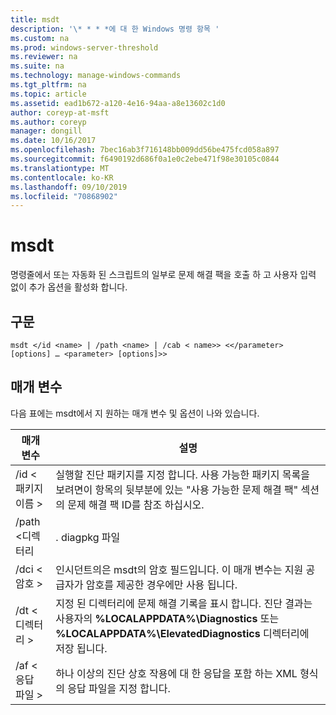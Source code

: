 ```yaml
---
title: msdt
description: '\* * * *에 대 한 Windows 명령 항목 '
ms.custom: na
ms.prod: windows-server-threshold
ms.reviewer: na
ms.suite: na
ms.technology: manage-windows-commands
ms.tgt_pltfrm: na
ms.topic: article
ms.assetid: ead1b672-a120-4e16-94aa-a8e13602c1d0
author: coreyp-at-msft
ms.author: coreyp
manager: dongill
ms.date: 10/16/2017
ms.openlocfilehash: 7bec16ab3f716148bb009dd56be475fcd058a897
ms.sourcegitcommit: f6490192d686f0a1e0c2ebe471f98e30105c0844
ms.translationtype: MT
ms.contentlocale: ko-KR
ms.lasthandoff: 09/10/2019
ms.locfileid: "70868902"
---
```

# <a name="msdt"></a>msdt



명령줄에서 또는 자동화 된 스크립트의 일부로 문제 해결 팩을 호출 하 고 사용자 입력 없이 추가 옵션을 활성화 합니다.

## <a name="syntax"></a>구문

```
msdt </id <name> | /path <name> | /cab < name>> <</parameter> [options] … <parameter> [options]>>
```

## <a name="parameters"></a>매개 변수

다음 표에는 msdt에서 지 원하는 매개 변수 및 옵션이 나와 있습니다.


|      매개 변수      |                                                                                            설명                                                                                             |
|---------------------|----------------------------------------------------------------------------------------------------------------------------------------------------------------------------------------------------|
| /id \<패키지 이름 > |        실행할 진단 패키지를 지정 합니다. 사용 가능한 패키지 목록을 보려면이 항목의 뒷부분에 있는 "사용 가능한 문제 해결 팩" 섹션의 문제 해결 팩 ID를 참조 하십시오.         |
|  /path \<디렉터리  |                                                                                           . diagpkg 파일                                                                                            |
|   /dci \<암호 >   |                                        인시던트의은 msdt의 암호 필드입니다. 이 매개 변수는 지원 공급자가 암호를 제공한 경우에만 사용 됩니다.                                         |
|  /dt \<디렉터리 >   | 지정 된 디렉터리에 문제 해결 기록을 표시 합니다. 진단 결과는 사용자의 **%LOCALAPPDATA%\Diagnostics** 또는 **%LOCALAPPDATA%\ElevatedDiagnostics** 디렉터리에 저장 됩니다. |
| /af \<응답 파일 >  |                                               하나 이상의 진단 상호 작용에 대 한 응답을 포함 하는 XML 형식의 응답 파일을 지정 합니다.                                               |

